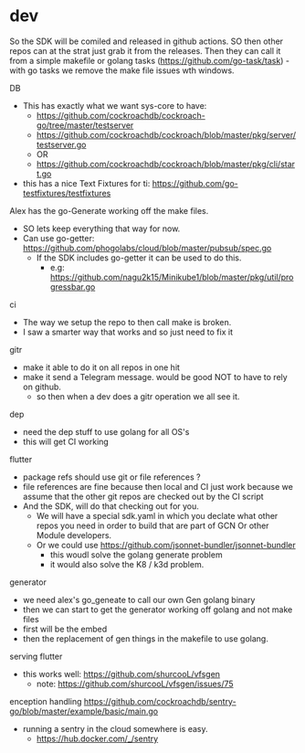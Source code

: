 # dev

So the SDK will be comiled and released in github actions.
SO then other repos can at the strat just grab it from the releases.
Then they can call it from a simple makefile or golang tasks (https://github.com/go-task/task)
	- with go tasks we remove the make file issues wth windows.

DB
- This has exactly what we want sys-core to have: 
	- https://github.com/cockroachdb/cockroach-go/tree/master/testserver
	- https://github.com/cockroachdb/cockroach/blob/master/pkg/server/testserver.go
	- OR
	- https://github.com/cockroachdb/cockroach/blob/master/pkg/cli/start.go
- this has a nice Text Fixtures for ti: https://github.com/go-testfixtures/testfixtures

Alex has the go-Generate working off the make files.
- SO lets keep everything that way for now.
- Can use go-getter: https://github.com/phogolabs/cloud/blob/master/pubsub/spec.go
	- If the SDK includes go-getter it can be used to do this.
		- e.g: https://github.com/nagu2k15/Minikube1/blob/master/pkg/util/progressbar.go

ci
- The way we setup the repo to then call make is broken.
- I saw a smarter way that works and so just need to fix it

gitr
- make it able to do it on all repos in one hit
- make it send a Telegram message. would be good NOT to have to rely on github.
	- so then when a dev does a gitr operation we all see it.

dep
- need the dep stuff to use golang for all OS's
- this will get CI working

flutter
- package refs should use git or file references ?
- file references are fine because then local and CI just work because we assume that the other git repos are checked out by the CI script
- And the SDK, will do that checking out for you.
	- We will have a special sdk.yaml in which you declate what other repos you need in order to build that are part of GCN Or other Module developers.
	- Or we could use https://github.com/jsonnet-bundler/jsonnet-bundler
		- this woudl solve the golang generate problem
		- it would also solve the K8 / k3d problem.

generator

- we need alex's go_geneate to call our own Gen golang binary
- then we can start to get the generator working off golang and not make files
- first will be the embed
- then the replacement of gen things in the makefile to use golang.

serving flutter
- this works well: https://github.com/shurcooL/vfsgen
	- note: https://github.com/shurcooL/vfsgen/issues/75


enception handling
https://github.com/cockroachdb/sentry-go/blob/master/example/basic/main.go
- running a sentry in the cloud somewhere is easy.
	- https://hub.docker.com/_/sentry
